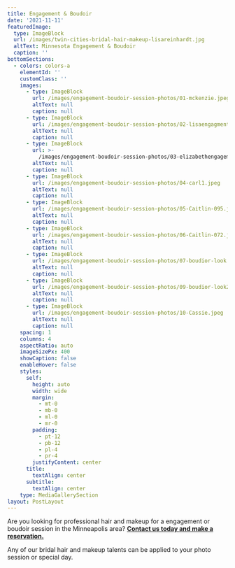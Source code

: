 ```yaml
---
title: Engagement & Boudoir
date: '2021-11-11'
featuredImage:
  type: ImageBlock
  url: /images/twin-cities-bridal-hair-makeup-lisareinhardt.jpg
  altText: Minnesota Engagement & Boudoir
  caption: ''
bottomSections:
  - colors: colors-a
    elementId: ''
    customClass: ''
    images:
      - type: ImageBlock
        url: /images/engagement-boudoir-session-photos/01-mckenzie.jpeg
        altText: null
        caption: null
      - type: ImageBlock
        url: /images/engagement-boudoir-session-photos/02-lisaengagmentjune9th.jpeg
        altText: null
        caption: null
      - type: ImageBlock
        url: >-
          /images/engagement-boudoir-session-photos/03-elizabethengagement-photo.jpeg
        altText: null
        caption: null
      - type: ImageBlock
        url: /images/engagement-boudoir-session-photos/04-carl1.jpeg
        altText: null
        caption: null
      - type: ImageBlock
        url: /images/engagement-boudoir-session-photos/05-Caitlin-095.jpeg
        altText: null
        caption: null
      - type: ImageBlock
        url: /images/engagement-boudoir-session-photos/06-Caitlin-072.jpeg
        altText: null
        caption: null
      - type: ImageBlock
        url: /images/engagement-boudoir-session-photos/07-boudior-look.jpeg
        altText: null
        caption: null
      - type: ImageBlock
        url: /images/engagement-boudoir-session-photos/09-boudior-look2.jpeg
        altText: null
        caption: null
      - type: ImageBlock
        url: /images/engagement-boudoir-session-photos/10-Cassie.jpeg
        altText: null
        caption: null
    spacing: 1
    columns: 4
    aspectRatio: auto
    imageSizePx: 400
    showCaption: false
    enableHover: false
    styles:
      self:
        height: auto
        width: wide
        margin:
          - mt-0
          - mb-0
          - ml-0
          - mr-0
        padding:
          - pt-12
          - pb-12
          - pl-4
          - pr-4
        justifyContent: center
      title:
        textAlign: center
      subtitle:
        textAlign: center
    type: MediaGallerySection
layout: PostLayout
---
```

Are you looking for professional hair and makeup for a engagement or boudoir session in the Minneapolis area? [**Contact us today and make a reservation.**](/contact)

Any of our bridal hair and makeup talents can be applied to your photo session or special day.
